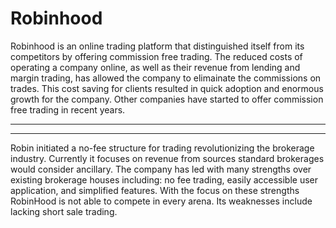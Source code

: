 # Robinhood

Robinhood is an online trading platform that distinguished itself from its competitors by offering commission free trading. The reduced costs of operating a company online, as well as their revenue from lending and margin trading, has allowed the company to elimainate the commissions on trades. This cost saving for clients resulted in quick adoption and enormous growth for the company. Other companies have started to offer commission free trading in recent years.

---

---
Robin initiated a no-fee structure for trading revolutionizing the brokerage industry. Currently it focuses on revenue from sources standard brokerages would consider ancillary.  The company has led with many strengths over existing brokerage houses including: no fee trading, easily accessible user application, and simplified features.  With the focus on these strengths RobinHood is not able to compete in every arena.  Its weaknesses include lacking short sale trading.
